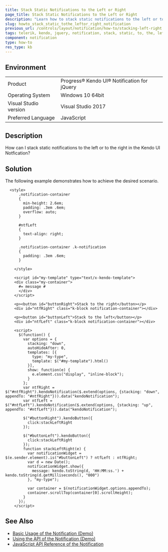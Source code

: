 ```yaml
---
title: Stack Static Notifications to the Left or Right
page_title: Stack Static Notifications to the Left or Right 
description: "Learn how to stack static notifications to the left or to the right in the Kendo UI Notfication widget."
slug: howto_stack_static_tothe_leftor_right_notification
previous_url: /controls/layout/notification/how-to/stacking-left-right 
tags: telerik, kendo, jquery, notification, stack, static, to, the, left, or, right 
component: notification
type: how-to
res_type: kb
---
```


## Environment

<table>
 <tr>
  <td>Product</td>
  <td>Progress® Kendo UI® Notification for jQuery</td>
 </tr>
 <tr>
  <td>Operating System</td>
  <td>Windows 10 64bit</td>
 </tr>
 <tr>
  <td>Visual Studio version</td>
  <td>Visual Studio 2017</td>
 </tr>
 <tr>
  <td>Preferred Language</td>
  <td>JavaScript</td>
 </tr>
</table>

## Description

How can I stack static notifications to the left or to the right in the Kendo UI Notfication?

## Solution

The following example demonstrates how to achieve the desired scenario.

```dojo
  <style>
      .notification-container
      {
        min-height: 2.6em;
        padding: .3em .6em;
        overflow: auto;
      }

      #ntfLeft
      {
        text-align: right;
      }

      .notification-container .k-notification
      {
        padding: .3em .6em;
      }

    </style>

    <script id="my-template" type="text/x-kendo-template">
    <div class="my-container">
      #= message #
      </div>
    </script>

    <p><button id="buttonRight">Stack to the right</button></p>
    <div id="ntfRight" class="k-block notification-container"></div>

    <p><button id="buttonLeft">Stack to the left</button></p>
    <div id="ntfLeft" class="k-block notification-container"></div>

    <script>
      $(function() {
        var options = {
          stacking: "down",
          autoHideAfter: 0,
          templates: [{
            type: "my-type",
            template: $("#my-template").html()
          }],
          show: function(e) {
            e.element.css("display", "inline-block");
          }
        };
        var ntfRight = $("#ntfRight").kendoNotification($.extend(options, {stacking: "down", appendTo: "#ntfRight"})).data("kendoNotification");
        var ntfLeft = $("#ntfLeft").kendoNotification($.extend(options, {stacking: "up", appendTo: "#ntfLeft"})).data("kendoNotification");

        $("#buttonRight").kendoButton({
          click:stackLeftRight
        });

        $("#buttonLeft").kendoButton({
          click:stackLeftRight
        });
        function stackLeftRight(e) {
          var notificationWidget = $(e.sender.element).is("#buttonLeft") ? ntfLeft : ntfRight;
          var d = new Date();
          notificationWidget.show({
            message: kendo.toString(d, 'HH:MM:ss.') + kendo.toString(d.getMilliseconds(), "000")
          }, "my-type");

          var container = $(notificationWidget.options.appendTo);
          container.scrollTop(container[0].scrollHeight);
        }
      });
    </script>
```

## See Also

* [Basic Usage of the Notification (Demo)](https://demos.telerik.com/kendo-ui/notification/index)
* [Using the API of the Notification (Demo)](https://demos.telerik.com/kendo-ui/notification/api)
* [JavaScript API Reference of the Notification](/api/javascript/ui/notification)
